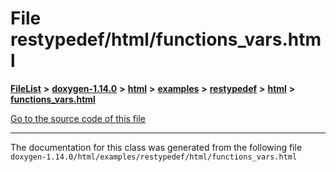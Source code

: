 

# File restypedef/html/functions\_vars.html



[**FileList**](files.md) **>** [**doxygen-1.14.0**](dir_9d5bad020669189c90cda983471be5d0.md) **>** [**html**](dir_05d1fd8a7cdd04f638f8b23196de02e2.md) **>** [**examples**](dir_aa52e73a32d193037813a53dcfe817b6.md) **>** [**restypedef**](dir_fcfab5f546f51b8558772ebb3ba5c4ab.md) **>** [**html**](dir_4dc5ad60ca86fdd890aadb7f7be5048a.md) **>** [**functions\_vars.html**](restypedef_2html_2functions__vars_8html.md)

[Go to the source code of this file](restypedef_2html_2functions__vars_8html_source.md)





































































------------------------------
The documentation for this class was generated from the following file `doxygen-1.14.0/html/examples/restypedef/html/functions_vars.html`

